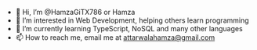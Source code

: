 - 👋 Hi, I’m @HamzaGiTX786 or Hamza
- 👀 I’m interested in Web Development, helping others learn programming
- 🌱 I’m currently learning TypeScript, NoSQL and many other languages
- 📫 How to reach me, email me at attarwalahamza@gmail.com

<!---
HamzaGiTX786/HamzaGiTX786 is a ✨ special ✨ repository because its `README.md` (this file) appears on your GitHub profile.
You can click the Preview link to take a look at your changes.
--->
